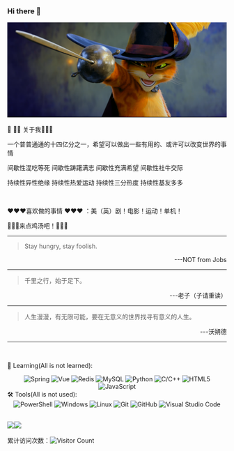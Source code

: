 ### Hi there 👋

<picture>
 <source media="(prefers-color-scheme: dark)" srcset="./asset/darkmode.png">
 <source media="(prefers-color-scheme: light)" srcset="./asset/lightmode.png">
 <img alt="FEARmeIFyouDARE" src="./asset/darkmode.png">
</picture>

:older_man: :man::baby: 关于我:baby::man::older_man:

一个普普通通的十四亿分之一，希望可以做出一些有用的、或许可以改变世界的事情

间歇性混吃等死 间歇性踌躇满志 间歇性充满希望 间歇性社牛交际

持续性异性绝缘 持续性热爱运动 持续性三分热度 持续性基友多多

<br>


:heart::heart::heart:喜欢做的事情 :heart::heart::heart: ：美（英）剧！电影！运动！单机！

:stew::stew::stew:来点鸡汤吧！:stew::stew::stew:

<hr>

> Stay hungry, stay foolish.

<div align="right">---NOT from Jobs</div>

<hr>

> 千里之行，始于足下。

<div align="right">---老子（子请重读）</div>

<hr>

> 人生漫漫，有无限可能，要在无意义的世界找寻有意义的人生。

<div align="right">---沃朔德</div>

<hr>

<br>

<!-- 语言技术标签 -->
📖 Learning(All is not learned): 

<div align="center">
  <img alt="Spring" src="https://img.shields.io/badge/-Spring-DAE8FC?style=plastic&logo=Spring">
  <img alt="Vue" src="https://img.shields.io/badge/-Vue-DAE8FC?style=plastic&logo=Vue.js">
  <img alt="Redis" src="https://img.shields.io/badge/-Redis-DAE8FC?style=plastic&logo=Redis">
  <img alt="MySQL" src="https://img.shields.io/badge/-SQL-DAE8FC?style=plastic&logo=MySQL">
  <img alt="Python" src="https://img.shields.io/badge/-Python-DAE8FC?style=plastic&logo=Python">
  <img alt="C/C++" src="https://img.shields.io/badge/-C/C++-DAE8FC?style=plastic&logo=c">
  <img alt="HTML5" src="https://img.shields.io/badge/-HTML5-DAE8FC?style=plastic&logo=HTML5">
  <img alt="JavaScript" src="https://img.shields.io/badge/-JavaScript-DAE8FC?style=plastic&logo=JavaScript">
  <br>
</div>
<!-- 工具 -->
🛠️ Tools(All is not used):

<div align="center">
  <img alt="PowerShell" src="https://img.shields.io/badge/PowerShell-5391FE?style=flat-square&logo=PowerShell&logoColor=white">
  <img alt="Windows" src="https://img.shields.io/badge/Windows-39baf4?style=flat-square&logo=windows&logoColor=white">
  <img alt="Linux" src="https://img.shields.io/badge/Linux-FCC624?style=style=flat-square&logo=linux&logoColor=black">
  <img alt="Git" src="https://img.shields.io/badge/-Git-FCC624?style=flat-square&logo=git">
  <img alt="GitHub" src="https://img.shields.io/badge/-GitHub-pink?style=flat-square&logo=github">
  <img alt="Visual Studio Code" src="https://img.shields.io/badge/-Visual%20Studio%20Code-007ACC?style=flat-square&logo=Visual%20Studio%20Code&logoColor=fff">
  </div>
<br>

<!-- 统计 -->

<img align="" height="120" src="https://github-readme-stats-mui.vercel.app/api?username=hhr346&hide_title=true&hide_border=true&show_icons=true&&count_private=true&&include_all_commits=true&line_height=21&bg_color=0,EC6C6C,FFD479,FFFC79,73FA79&theme=graywhite&locale=en" /><img align="" height="120" src="https://github-readme-stats-mui.vercel.app/api/top-langs/?username=hhr346&hide_title=true&hide_border=true&layout=compact&bg_color=0,73FA79,73FDFF,D783FF&theme=graywhite&locale=en" />

累计访问次数：![Visitor Count](https://profile-counter.glitch.me/hhr346/count.svg) 
